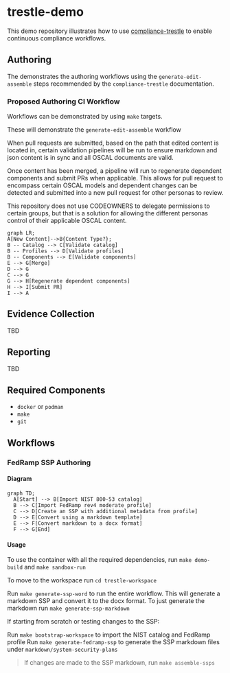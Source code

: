 # trestle-demo

This demo repository illustrates how to use [compliance-trestle](https://ibm.github.io/compliance-trestle/) to enable continuous compliance workflows.

## Authoring

The demonstrates the authoring workflows using the `generate-edit-assemble` steps recommended by the `compliance-trestle` documentation.

### Proposed Authoring CI Workflow

Workflows can be demonstrated by using `make` targets.

These will demonstrate the `generate-edit-assemble` workflow

When pull requests are submitted, based on the path that edited content is located in, certain validation pipelines will
be run to ensure markdown and json content is in sync and all OSCAL documents are valid.

Once content has been merged, a pipeline will run to regenerate dependent components and submit PRs when applicable.
This allows for pull request to encompass certain OSCAL models and dependent changes can be detected and submitted into a new pull request for
other personas to review.

This repository does not use CODEOWNERS to delegate permissions to certain groups, but that is a solution for allowing the 
different personas control of their applicable OSCAL content.

```mermaid
graph LR;
A[New Content]-->B{Content Type?};
B -- Catalog --> C[Validate catalog]
B -- Profiles --> D[Validate profiles]
B -- Components --> E[Validate components]
E --> G[Merge]
D --> G
C --> G
G --> H[Regenerate dependent components]
H --> I[Submit PR]
I --> A
```


## Evidence Collection

TBD

## Reporting

TBD

## Required Components

- `docker` or `podman`
- `make`
- `git`

## Workflows

### FedRamp SSP Authoring

#### Diagram

```mermaid
graph TD;
  A[Start] --> B[Import NIST 800-53 catalog]
  B --> C[Import FedRamp rev4 moderate profile]
  C --> D[Create an SSP with additional metadata from profile]
  D --> E[Convert using a markdown template]
  E --> F[Convert markdown to a docx format]
  F --> G[End]
```

#### Usage

To use the container with all the required dependencies, run `make demo-build` and `make sandbox-run`

To move to the workspace run `cd trestle-workspace`

Run `make generate-ssp-word` to run the entire workflow. This will generate a markdown SSP and convert it to the docx format.
To just generate the markdown run `make generate-ssp-markdown`

If starting from scratch or testing changes to the SSP:

Run `make bootstrap-workspace` to import the NIST catalog and FedRamp profile
Run `make generate-fedramp-ssp` to generate the SSP markdown files under `markdown/system-security-plans`

> If changes are made to the SSP markdown, run `make assemble-ssps`







